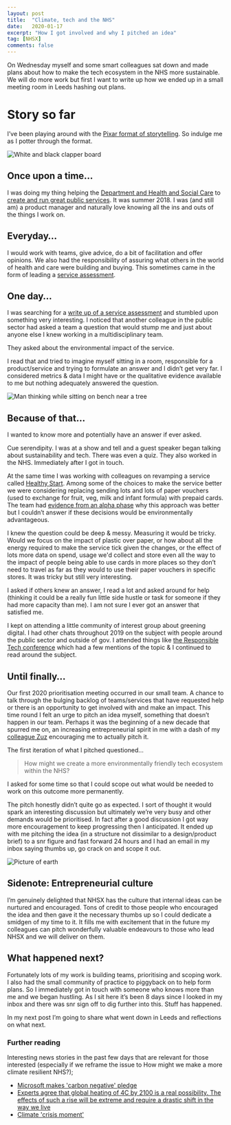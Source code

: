 ```yaml
---
layout: post
title:  "Climate, tech and the NHS"
date:   2020-01-17
excerpt: "How I got involved and why I pitched an idea"
tag: [NHSX]
comments: false
---
```

On Wednesday myself and some smart colleagues sat down and made plans about how to make the tech ecosystem in the NHS more sustainable. We will do more work but first I want to write up how we ended up in a small meeting room in Leeds hashing out plans. 

# Story so far
I’ve been playing around with the [Pixar format of storytelling](https://medium.com/@Brian_G_Peters/6-rules-of-great-storytelling-as-told-by-pixar-fcc6ae225f50). So indulge me as I potter through the format.

![White and black clapper board](https://images.pexels.com/photos/274937/pexels-photo-274937.jpeg?auto=compress&cs=tinysrgb&dpr=2&w=500)

## Once upon a time…
I was doing my thing helping the [Department and Health and Social Care](https://www.gov.uk/government/organisations/department-of-health-and-social-care) to [create and run great public services](https://www.gov.uk/service-manual/service-standard). It was summer 2018. I was (and still am) a product manager and naturally love knowing all the ins and outs of the things I work on.

## Everyday…
I would work with teams, give advice, do a bit of facilitation and offer opinions. We also had the responsibility of assuring what others in the world of health and care were building and buying. This sometimes came in the form of leading a [service assessment](https://www.gov.uk/service-manual/service-assessments/how-service-assessments-work).

## One day…
I was searching for a [write up of a service assessment](https://www.gov.uk/service-standard-reports) and stumbled upon something very interesting. I noticed that another colleague in the public sector had asked a team a question that would stump me and just about anyone else I knew working in a multidisciplinary team.

They asked about the environmental impact of the service.

I read that and tried to imagine myself sitting in a room, responsible for a product/service and trying to formulate an answer and I didn’t get very far. I considered metrics & data I might have or the qualitative evidence available to me but nothing adequately answered the question.

![Man thinking while sitting on bench near a tree](https://images.pexels.com/photos/819635/pexels-photo-819635.jpeg?auto=compress&cs=tinysrgb&dpr=2&w=500)

## Because of that…
I wanted to know more and potentially have an answer if ever asked.

Cue serendipity. I was at a show and tell and a guest speaker began talking about sustainability and tech. There was even a quiz. They also worked in the NHS. Immediately after I got in touch.

At the same time I was working with colleagues on revamping a service called [Healthy Start](https://www.healthystart.nhs.uk/). Among some of the choices to make the service better we were considering replacing sending lots and lots of paper vouchers (used to exchange for fruit, veg, milk and infant formula) with prepaid cards. The team had [evidence from an alpha phase](https://www.gov.uk/service-standard-reports/apply-for-healthy-start-alpha) why this approach was better but I couldn’t answer if these decisions would be environmentally advantageous.

I knew the question could be deep & messy. Measuring it would be tricky. Would we focus on the impact of plastic over paper, or how about all the energy required to make the service tick given the changes, or the effect of lots more data on spend, usage we'd collect and store even all the way to the impact of people being able to use cards in more places so they don’t need to travel as far as they would to use their paper vouchers in specific stores. It was tricky but still very interesting.

I asked if others knew an answer, I read a lot and asked around for help (thinking it could be a really fun little side hustle or task for someone if they had more capacity than me). I am not sure I ever got an answer that satisfied me.

I kept on attending a little community of interest group about greening digital. I had other chats throughout 2019 on the subject with people around the public sector and outside of gov. I attended things like [the Responsible Tech conference](https://www.doteveryone.org.uk/press-events/responsible-tech-2019/) which had a few mentions of the topic & I continued to read around the subject. 

## Until finally…
Our first 2020 prioritisation meeting occurred in our small team. A chance to talk through the bulging backlog of teams/services that have requested help or there is an opportunity to get involved with and make an impact. This time round I felt an urge to pitch an idea myself, something that doesn’t happen in our team. Perhaps it was the beginning of a new decade that spurred me on, an increasing entrepreneurial spirit in me with a dash of my [colleague Zuz](https://twitter.com/techforevil?lang=en) encouraging me to actually pitch it.

The first iteration of what I pitched questioned…

> How might we create a more environmentally friendly tech ecosystem within the NHS?

I asked for some time so that I could scope out what would be needed to work on this outcome more permanently. 

The pitch honestly didn’t quite go as expected. I sort of thought it would spark an interesting discussion but ultimately we’re very busy and other demands would be prioritised. In fact after a good discussion I got way more encouragement to keep progressing then I anticipated. It ended up with me pitching the idea (in a structure not dissimilar to a design/product brief) to a snr figure and fast forward 24 hours and I had an email in my inbox saying thumbs up, go crack on and scope it out.

![Picture of earth](https://images.pexels.com/photos/355935/pexels-photo-355935.jpeg?auto=compress&cs=tinysrgb&dpr=2&h=750&w=1260)

## Sidenote: Entrepreneurial culture
I’m genuinely delighted that NHSX has the culture that internal ideas can be nurtured and encouraged. Tons of credit to those people who encouraged the idea and then gave it the necessary thumbs up so I could dedicate a smidgen of my time to it. It fills me with excitement that in the future my colleagues can pitch wonderfully valuable endeavours to those who lead NHSX and we will deliver on them. 

## What happened next?
Fortunately lots of my work is building teams, prioritising and scoping work. I also had the small community of practice to piggyback on to help form plans. So I immediately got in touch with someone who knows more than me and we began hustling. As I sit here it’s been 8 days since I looked in my inbox and there was snr sign off to dig further into this. Stuff has happened.

In my next post I’m going to share what went down in Leeds and reflections on what next.

### Further reading
Interesting news stories in the past few days that are relevant for those interested (especially if we reframe the issue to How might we make a more climate resilient NHS?);
- [Microsoft makes 'carbon negative' pledge](https://www.bbc.co.uk/news/technology-51133811)
- [Experts agree that global heating of 4C by 2100 is a real possibility. The effects of such a rise will be extreme and require a drastic shift in the way we live](https://www.theguardian.com/environment/2019/may/18/climate-crisis-heat-is-on-global-heating-four-degrees-2100-change-way-we-live)
- [Climate 'crisis moment'](https://www.bbc.co.uk/news/science-environment-51123638)

